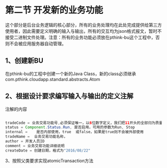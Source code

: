 # 第二节 开发新的业务功能

这个部分是后台业务逻辑的核心部分，所有的业务处理均在此处完成提供给第三方使用者，因此需要定义明确的输入与输出，所有的交互均为json格式报文，暂时不接受二进制文件处理。注意：所有的业务功能必须放在pthink-bu这个工程中，否则不会被应用服务器自动管理。

## 1、创建新BU

在pthink-bu的工程中创建一个新的Java Class，新的class必须继承com.pthink.cloudapp.standard.abstracts.Atom

## 2、根据设计要求编写输入与输出的定义注解

注解的内容

```java

tradeCode = 业务交易功能号,必须保证唯一，以6位数字定义，我们把11开头的全部归为质量类系统
status = Component.Status.Run, 是否启用，可用的参数为Run, Stop
internal =    是否内部使用，true  或false，如果是true则不会被外部使用
tradeName =  业务交易功能名称，
author = 开发人员ID
comment = 业务交易功能详细说明
createDate = 创建日期，格式为"2016/08/22"   
```

3、按照父类要求实现atomicTransaction方法

